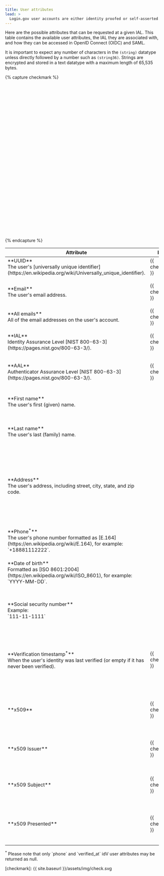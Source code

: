```yaml
---
title: User attributes
lead: >
  Login.gov user accounts are either identity proofed or self-asserted. Login.gov continues to work toward achieving certification of compliance with NIST's IAL2 standard from a third-party assessment organization.
---
```


Here are the possible attributes that can be requested at a given IAL. This table contains the available user attributes, the IAL they are associated with, and how they can be accessed in OpenID Connect (OIDC) and SAML.

It is important to expect any number of characters in the `(string)` datatype unless directly followed by a number such as `(string36)`. Strings are encrypted and stored in a text datatype with a maximum length of 65,535 bytes.

<!-- the checkmark is semantic, so needs slightly different tags than the generic icon -->
{% capture checkmark %}
<div class="text-primary">
  <svg role="img" class="usa-icon usa-icon--size-3" xmlns="http://www.w3.org/2000/svg" viewBox="0 0 24 24"  aria-label="Checkmark">
     <use xlink:href="{{site.baseurl}}/assets/img/sprite.svg#check"></use>
  </svg>
</div>
{% endcapture %}

<table>
  <thead>
    <th>Attribute</th>
    <th>IAL1</th>
    <th>ID Proofed</th>
    <th>OpenID Connect</th>
    <th>SAML</th>
  </thead>
  <tbody>
    <tr>
<td markdown="1">
**UUID**<br /> The user's [universally unique identifier](https://en.wikipedia.org/wiki/Universally_unique_identifier).
</td>
<td>
{{ checkmark }}
</td>
<td>
{{ checkmark }}
</td>
<td markdown="1">
`sub` (string36)
</td>
<td markdown="1">
`uuid` (string36)
</td>
    </tr>
    <tr>
<td markdown="1">
**Email**<br />The user's email address.
</td>
<td>
{{ checkmark }}
</td>
<td>
{{ checkmark }}
</td>
<td markdown="1">
`email` (string)

Requires the `email` scope.
</td>
<td markdown="1">
`email` (string)
</td>
    </tr>
    <tr>
<td markdown="1">
**All emails**<br />All of the email addresses on the user's account.
</td>
<td>
{{ checkmark }}
</td>
<td>
{{ checkmark }}
</td>
<td markdown="1">
`all_emails` (array of strings)
</td>
<td markdown="1">
`all_emails` (array of strings)
</td>
    </tr>
    <tr>
<td markdown="1">
**IAL**<br />Identity Assurance Level [NIST 800-63-3](https://pages.nist.gov/800-63-3/).
</td>
<td>
{{ checkmark }}
</td>
<td>
{{ checkmark }}
</td>
<td markdown="1">
`ial` (url, urn)

See [OpenID Connect IAL values](/oidc/authorization/#service_level)
</td>
<td markdown="1">
`ial` (url, urn)

See [SAML IAL values](/saml/authentication/#service_level)
</td>
    </tr>
    <tr>
<td markdown="1">
**AAL**<br />Authenticator Assurance Level [NIST 800-63-3](https://pages.nist.gov/800-63-3/).
</td>
<td>
{{ checkmark }}
</td>
<td>
{{ checkmark }}
</td>
<td markdown="1">
`aal` (url, urn)

See [OpenID Connect AAL values](/oidc/authorization/#aal_values)
</td>
<td markdown="1">
`aal` (url, urn)

See [SAML AAL values](/saml/authentication/#aal_values)
</td>
    </tr>
    <tr>
<td markdown="1">
**First name**<br />The user's first (given) name.
</td>
<td></td>
<td>
{{ checkmark }}
</td>
<td markdown="1">
`given_name` (string)

Requires `profile` or `profile:name` scopes.
</td>
<td markdown="1">
`first_name` (string)
</td>
    </tr>
    <tr>
<td markdown="1">
**Last name**<br />The user's last (family) name.
</td>
<td></td>
<td>
{{ checkmark }}
</td>
<td markdown="1">
`family_name` (string)

Requires `profile` or `profile:name` scopes.
</td>
<td markdown="1">
`last_name` (string)
</td>
    </tr>
    <tr>
<td markdown="1">
**Address**<br />The user's address, including street, city, state, and zip code.
</td>
<td></td>
<td>
{{ checkmark }}
</td>
<td markdown="1" class="text-no-wrap">
`address` (object)

The [address claim](https://openid.net/specs/openid-connect-core-1_0.html#AddressClaim), containing: <br />
`street_address` (string) <br />
`locality` (city, string) <br />
`region` (state, string) <br />
`postal_code` (zip code, string5)
<br /><br />
Requires the `address` scope.
</td>
<td markdown="1">
`address1` (string) <br />
`address2` (string) <br />
`city` (string) <br />
`state` (string) <br />
`zipcode` (string5)
</td>
    </tr>
    <tr>
<td markdown="1">
  **Phone<sup>*</sup>**<br />The user's phone number formatted as [E.164](https://en.wikipedia.org/wiki/E.164), for example: `+18881112222`.
</td>
<td></td>
<td>
{{ checkmark }}
</td>
<td markdown="1">
`phone` (string, null)

Requires the `phone` scope.
</td>
<td markdown="1">
`phone` (string, null)
</td>
    </tr>
    <tr>
<td markdown="1">
**Date of birth**<br />Formatted as [ISO 8601:2004](https://en.wikipedia.org/wiki/ISO_8601), for example: `YYYY-MM-DD`.
</td>
<td></td>
<td>
{{ checkmark }}
</td>
<td markdown="1">
`birthdate` (string10)

Requires `profile` or `profile:birthdate` scopes.
</td>
<td markdown="1">
`dob` (string10)
</td>
    </tr>
    <tr>
<td markdown="1">
**Social security number**<br />
Example:<br />`111-11-1111`
</td>
<td></td>
<td>
{{ checkmark }}
</td>
<td markdown="1">
`social_security_number` (string11)

Requires the `social_security_number` scope.
</td>
<td markdown="1">
`ssn` (string11)
</td>
    </tr>
    <tr>
<td markdown="1">
  **Verification timestamp<sup>*</sup>** <br />
When the user's identity was last verified (or empty if it has never been verified).
</td>
<td>
{{ checkmark }}
</td>
<td>
{{ checkmark }}
</td>
<td markdown="1">
`verified_at` (number, null)

Seconds since the Unix Epoc

Requires the `profile:verified_at` scope.
</td>
<td markdown="1">
`verified_at` (string, ISO8601 format)
</td>
    </tr>
    <tr>
<td markdown="1">
**x509** <br />
</td>
<td>
{{ checkmark }}
</td>
<td>
{{ checkmark }}
</td>
<td markdown="1">
`x509_issuer` (string)
`x509_presented` (string)
`x509_subject` (string)

Requires the `x509` scope.
</td>
<td markdown="1">
n/a
</td>
    </tr>
    <tr>
<td markdown="1">
**x509 Issuer** <br />
</td>
<td>
{{ checkmark }}
</td>
<td>
{{ checkmark }}
</td>
<td markdown="1">
`x509_issuer` (string)

Requires the `x509:issuer` or `x509` scope.
</td>
<td markdown="1">
`x509_issuer` (string)
</td>
    </tr>
    <tr>
<td markdown="1">
**x509 Subject** <br />
</td>
<td>
{{ checkmark }}
</td>
<td>
{{ checkmark }}
</td>
<td markdown="1">
`x509_subject` (string)

Requires the `x509:subject` or `x509` scope.
</td>
<td markdown="1">
`x509_subject` (string)
</td>
    </tr>
    <tr>
<td markdown="1">
**x509 Presented** <br />
</td>
<td>
{{ checkmark }}
</td>
<td>
{{ checkmark }}
</td>
<td markdown="1">
`x509_presented` (boolean)

Requires the `x509:presented` or `x509` scope.
</td>
<td markdown="1">
`x509_presented` (string)
</td>
    </tr>
  </tbody>
</table>
<sup>*</sup> Please note that only `phone` and `verified_at` idV user attributes may be returned as null.

[checkmark]: {{ site.baseurl }}/assets/img/check.svg
